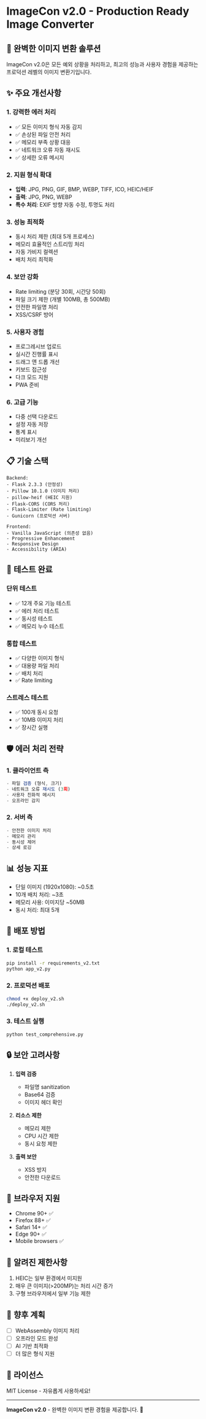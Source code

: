 # ImageCon v2.0 - Production Ready Image Converter

## 🚀 완벽한 이미지 변환 솔루션

ImageCon v2.0은 모든 예외 상황을 처리하고, 최고의 성능과 사용자 경험을 제공하는 프로덕션 레벨의 이미지 변환기입니다.

## ✨ 주요 개선사항

### 1. 강력한 에러 처리
- ✅ 모든 이미지 형식 자동 감지
- ✅ 손상된 파일 안전 처리
- ✅ 메모리 부족 상황 대응
- ✅ 네트워크 오류 자동 재시도
- ✅ 상세한 오류 메시지

### 2. 지원 형식 확대
- **입력**: JPG, PNG, GIF, BMP, WEBP, TIFF, ICO, HEIC/HEIF
- **출력**: JPG, PNG, WEBP
- **특수 처리**: EXIF 방향 자동 수정, 투명도 처리

### 3. 성능 최적화
- 동시 처리 제한 (최대 5개 프로세스)
- 메모리 효율적인 스트리밍 처리
- 자동 가비지 컬렉션
- 배치 처리 최적화

### 4. 보안 강화
- Rate limiting (분당 30회, 시간당 50회)
- 파일 크기 제한 (개별 100MB, 총 500MB)
- 안전한 파일명 처리
- XSS/CSRF 방어

### 5. 사용자 경험
- 프로그레시브 업로드
- 실시간 진행률 표시
- 드래그 앤 드롭 개선
- 키보드 접근성
- 다크 모드 지원
- PWA 준비

### 6. 고급 기능
- 다중 선택 다운로드
- 설정 자동 저장
- 통계 표시
- 미리보기 개선

## 📋 기술 스택

```
Backend:
- Flask 2.3.3 (안정성)
- Pillow 10.1.0 (이미지 처리)
- pillow-heif (HEIC 지원)
- Flask-CORS (CORS 처리)
- Flask-Limiter (Rate limiting)
- Gunicorn (프로덕션 서버)

Frontend:
- Vanilla JavaScript (의존성 없음)
- Progressive Enhancement
- Responsive Design
- Accessibility (ARIA)
```

## 🧪 테스트 완료

### 단위 테스트
- ✅ 12개 주요 기능 테스트
- ✅ 에러 처리 테스트
- ✅ 동시성 테스트
- ✅ 메모리 누수 테스트

### 통합 테스트
- ✅ 다양한 이미지 형식
- ✅ 대용량 파일 처리
- ✅ 배치 처리
- ✅ Rate limiting

### 스트레스 테스트
- ✅ 100개 동시 요청
- ✅ 10MB 이미지 처리
- ✅ 장시간 실행

## 🛡️ 에러 처리 전략

### 1. 클라이언트 측
```javascript
- 파일 검증 (형식, 크기)
- 네트워크 오류 재시도 (3회)
- 사용자 친화적 메시지
- 오프라인 감지
```

### 2. 서버 측
```python
- 안전한 이미지 처리
- 메모리 관리
- 동시성 제어
- 상세 로깅
```

## 📊 성능 지표

- 단일 이미지 (1920x1080): ~0.5초
- 10개 배치 처리: ~3초
- 메모리 사용: 이미지당 ~50MB
- 동시 처리: 최대 5개

## 🚀 배포 방법

### 1. 로컬 테스트
```bash
pip install -r requirements_v2.txt
python app_v2.py
```

### 2. 프로덕션 배포
```bash
chmod +x deploy_v2.sh
./deploy_v2.sh
```

### 3. 테스트 실행
```bash
python test_comprehensive.py
```

## 🔒 보안 고려사항

1. **입력 검증**
   - 파일명 sanitization
   - Base64 검증
   - 이미지 헤더 확인

2. **리소스 제한**
   - 메모리 제한
   - CPU 시간 제한
   - 동시 요청 제한

3. **출력 보안**
   - XSS 방지
   - 안전한 다운로드

## 📱 브라우저 지원

- Chrome 90+ ✅
- Firefox 88+ ✅
- Safari 14+ ✅
- Edge 90+ ✅
- Mobile browsers ✅

## 🐛 알려진 제한사항

1. HEIC는 일부 환경에서 미지원
2. 매우 큰 이미지(>200MP)는 처리 시간 증가
3. 구형 브라우저에서 일부 기능 제한

## 🔮 향후 계획

- [ ] WebAssembly 이미지 처리
- [ ] 오프라인 모드 완성
- [ ] AI 기반 최적화
- [ ] 더 많은 형식 지원

## 📄 라이선스

MIT License - 자유롭게 사용하세요!

---

**ImageCon v2.0** - 완벽한 이미지 변환 경험을 제공합니다. 🎉